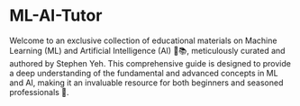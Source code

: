 # ML-AI-Tutor
 Welcome to an exclusive collection of educational materials on Machine Learning (ML) and Artificial Intelligence (AI) 🤖📚, meticulously curated and authored by Stephen Yeh. This comprehensive guide is designed to provide a deep understanding of the fundamental and advanced concepts in ML and AI, making it an invaluable resource for both beginners and seasoned professionals 🌟.
